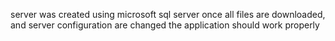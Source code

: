 server was created using microsoft sql server
once all files are downloaded, and server configuration are changed the application should work properly

